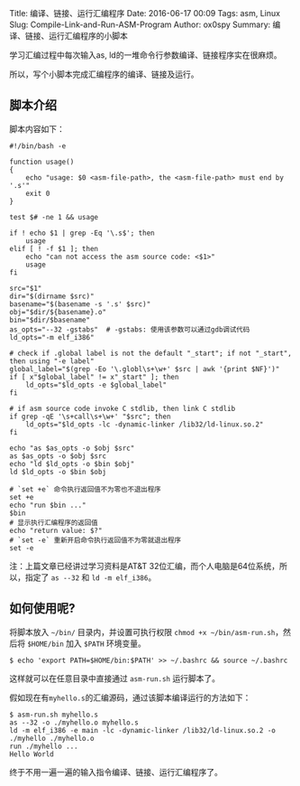 Title: 编译、链接、运行汇编程序
Date: 2016-06-17 00:09
Tags: asm, Linux
Slug: Compile-Link-and-Run-ASM-Program
Author: ox0spy
Summary: 编译、链接、运行汇编程序的小脚本


学习汇编过程中每次输入as, ld的一堆命令行参数编译、链接程序实在很麻烦。

所以，写个小脚本完成汇编程序的编译、链接及运行。

## 脚本介绍

脚本内容如下：


	#!/bin/bash -e

    function usage()
    {
        echo "usage: $0 <asm-file-path>, the <asm-file-path> must end by '.s'"
        exit 0
    }

    test $# -ne 1 && usage

    if ! echo $1 | grep -Eq '\.s$'; then
        usage
    elif [ ! -f $1 ]; then
        echo "can not access the asm source code: <$1>"
        usage
    fi

    src="$1"
    dir="$(dirname $src)"
    basename="$(basename -s '.s' $src)"
    obj="$dir/${basename}.o"
    bin="$dir/$basename"
    as_opts="--32 -gstabs"  # -gstabs: 使用该参数可以通过gdb调试代码
    ld_opts="-m elf_i386"

    # check if .global label is not the default "_start"; if not "_start", then using "-e label"
    global_label="$(grep -Eo '\.globl\s+\w+' $src | awk '{print $NF}')"
    if [ x"$global_label" != x"_start" ]; then
        ld_opts="$ld_opts -e $global_label"
    fi

    # if asm source code invoke C stdlib, then link C stdlib
    if grep -qE '\s+call\s+\w+' "$src"; then
        ld_opts="$ld_opts -lc -dynamic-linker /lib32/ld-linux.so.2"
    fi

    echo "as $as_opts -o $obj $src"
    as $as_opts -o $obj $src
    echo "ld $ld_opts -o $bin $obj"
    ld $ld_opts -o $bin $obj

    # `set +e` 命令执行返回值不为零也不退出程序
    set +e
    echo "run $bin ..."
    $bin
    # 显示执行汇编程序的返回值
    echo "return value: $?"
    # `set -e` 重新开启命令执行返回值不为零就退出程序
    set -e


注：上篇文章已经讲过学习资料是AT&T 32位汇编，而个人电脑是64位系统，所以，指定了 `as --32` 和 `ld -m elf_i386`。


## 如何使用呢?

将脚本放入 `~/bin/` 目录内，并设置可执行权限 `chmod +x ~/bin/asm-run.sh`，然后将 `$HOME/bin` 加入 `$PATH` 环境变量。

    $ echo 'export PATH=$HOME/bin:$PATH' >> ~/.bashrc && source ~/.bashrc

这样就可以在任意目录中直接通过 `asm-run.sh` 运行脚本了。

假如现在有`myhello.s`的汇编源码，通过该脚本编译运行的方法如下：

    $ asm-run.sh myhello.s
    as --32 -o ./myhello.o myhello.s
    ld -m elf_i386 -e main -lc -dynamic-linker /lib32/ld-linux.so.2 -o ./myhello ./myhello.o
    run ./myhello ...
    Hello World


终于不用一遍一遍的输入指令编译、链接、运行汇编程序了。
